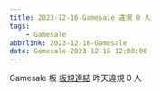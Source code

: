 ```yaml
---
title: 2023-12-16-Gamesale 違規 0 人
tags:
    - Gamesale
abbrlink: 2023-12-16-Gamesale
date: Gamesale-2023-12-16 12:00:00
---
```

Gamesale 板 [板規連結](https://www.ptt.cc/bbs/Gossiping/M.1637425085.A.07D.html)
昨天違規 0 人
